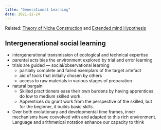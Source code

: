 ```yaml
---
title: "Generational Learning"
date: 2021-12-24
---
```


Related: [Theory of Niche Construction](thoughts/Theory%20of%20Niche%20Construction.md) and [Extended mind Hypothesis](thoughts/Extended%20mind%20Hypothesis.md)

## Intergenerational social learning
-   intergenerational transmission of ecological and technical expertise
-   parental acts bias the environment explored by trial and error learning
-   trials are guided — social/observational learning
	-   partially complete and failed exemplars of the target artefact
	-   aid of tools that initially chosen by others
	-   access to raw materials in various stages of preparation
-   natural bargain
	-   Skilled practitioners ease their own burdens by having apprentices do low to medium skilled work.
	-   Apprentices do grunt work from the perspective of the skilled, but for the beginner, it builds basic skills.
-   Over both evolutionary and developmental time frames, inner mechanisms have coevolved with and adapted to this rich environment. Language and arithmetical notation enhance our capacity to think